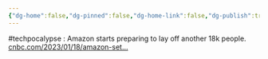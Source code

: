 ```yaml
---
{"dg-home":false,"dg-pinned":false,"dg-home-link":false,"dg-publish":true,"tags":["dgblip"],"disabled rules":["yaml-title","yaml-title-alias","file-name-heading"],"title":"philipp on mastodon @ 2023-01-18","created-date":"2023-01-18T17:13:58","id":109711329722600380,"updated-date":"2025-05-02T08:50:43","dg-path":"blips/109711329722600385.md","permalink":"/blips/109711329722600385/","dgPassFrontmatter":true}
---
```



#techpocalypse : Amazon starts preparing to lay off another 18k people. [cnbc.com/2023/01/18/amazon-set…](https://www.cnbc.com/2023/01/18/amazon-set-to-begin-new-round-of-layoffs-affecting-over-18000-people.html)



